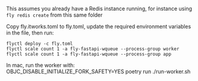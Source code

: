This assumes you already have a Redis instance running, for instance using `fly redis create` from this same folder

Copy fly.itworks.toml to fly.toml, update the required environment variables in 
the file, then run:

```
flyctl deploy -c fly.toml
flyctl scale count 1 -a fly-fastapi-wqueue --process-group worker
flyctl scale count 1 -a fly-fastapi-wqueue --process-group app

```


In mac, run the worker with:
OBJC_DISABLE_INITIALIZE_FORK_SAFETY=YES poetry run ./run-worker.sh